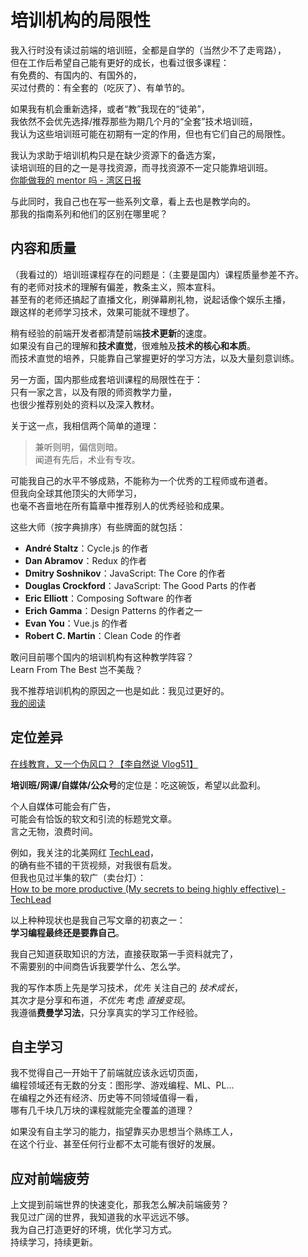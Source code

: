 # 培训机构的局限性

我入行时没有读过前端的培训班，全都是自学的（当然少不了走弯路），  
但在工作后希望自己能有更好的成长，也看过很多课程：  
有免费的、有国内的、有国外的，  
买过付费的：有全套的（吃灰了）、有单节的。

如果我有机会重新选择，或者“教”我现在的“徒弟”，  
我依然不会优先选择/推荐那些为期几个月的“全套”技术培训班，  
我认为这些培训班可能在初期有一定的作用，但也有它们自己的局限性。

我认为求助于培训机构只是在缺少资源下的备选方案，  
读培训班的目的之一是寻找资源，而寻找资源不一定只能靠培训班。  
[你能做我的 mentor 吗 - 湾区日报](https://wanqu.co/a/7452/%E4%BD%A0%E8%83%BD%E5%81%9A%E6%88%91%E7%9A%84-mentor-%E5%90%97/)

与此同时，我自己也在写一些系列文章，看上去也是教学向的。  
那我的指南系列和他们的区别在哪里呢？

## 内容和质量

（我看过的）培训班课程存在的问题是：（主要是国内）课程质量参差不齐。  
有的老师对技术的理解有偏差，教条主义，照本宣科。  
甚至有的老师还搞起了直播文化，刷弹幕刷礼物，说起话像个娱乐主播，  
跟这样的老师学习技术，效果可能就不理想了。

稍有经验的前端开发者都清楚前端**技术更新**的速度。  
如果没有自己的理解和**技术直觉**，很难触及**技术的核心和本质**。  
而技术直觉的培养，只能靠自己掌握更好的学习方法，以及大量刻意训练。

另一方面，国内那些成套培训课程的局限性在于：  
只有一家之言，以及有限的师资教学力量，  
也很少推荐别处的资料以及深入教材。

关于这一点，我相信两个简单的道理：

> 兼听则明，偏信则暗。  
> 闻道有先后，术业有专攻。

可能我自己的水平不够成熟，不能称为一个优秀的工程师或布道者。  
但我向全球其他顶尖的大师学习，  
也毫不吝啬地在所有篇章中推荐别人的优秀经验和成果。

这些大师（按字典排序）有些牌面的就包括：

- **André Staltz**：Cycle.js 的作者
- **Dan Abramov**：Redux 的作者
- **Dmitry Soshnikov**：JavaScript: The Core 的作者
- **Douglas Crockford**：JavaScript: The Good Parts 的作者
- **Eric Elliott**：Composing Software 的作者
- **Erich Gamma**：Design Patterns 的作者之一
- **Evan You**：Vue.js 的作者
- **Robert C. Martin**：Clean Code 的作者

敢问目前哪个国内的培训机构有这种教学阵容？  
Learn From The Best 岂不美哉？

我不推荐培训机构的原因之一也是如此：我见过更好的。  
[我的阅读](./my-reading.md)

## 定位差异

[在线教育，又一个伪风口？【李自然说 Vlog51】](https://www.youtube.com/watch?v=8VGN6Wl5swU)

**培训班/网课/自媒体/公众号**的定位是：吃这碗饭，希望以此盈利。

个人自媒体可能会有广告，  
可能会有恰饭的软文和引流的标题党文章。  
言之无物，浪费时间。

例如，我关注的北美网红 [TechLead](https://www.youtube.com/channel/UC4xKdmAXFh4ACyhpiQ_3qBw)，  
的确有些不错的干货视频，对我很有启发。  
但我也见过半集的软广（卖台灯）：  
[How to be more productive (My secrets to being highly effective) - TechLead](https://www.youtube.com/watch?v=sibcmEQGFmQ)

以上种种现状也是我自己写文章的初衷之一：  
**学习编程最终还是要靠自己**。

我自己知道获取知识的方法，直接获取第一手资料就完了，  
不需要别的中间商告诉我要学什么、怎么学。

我的写作本质上先是学习技术，_优先_ 关注自己的 _技术成长_，  
其次才是分享和布道，_不优先_ 考虑 _直接变现_。  
我遵循**费曼学习法**，只分享真实的学习工作经验。

## 自主学习

我不觉得自己一开始干了前端就应该永远切页面，  
编程领域还有无数的分支：图形学、游戏编程、ML、PL…  
在编程之外还有经济、历史等不同领域值得一看，  
哪有几千块几万块的课程就能完全覆盖的道理？

如果没有自主学习的能力，指望靠买办思想当个熟练工人，  
在这个行业、甚至任何行业都不太可能有很好的发展。

## 应对前端疲劳

上文提到前端世界的快速变化，那我怎么解决前端疲劳？  
我见过广阔的世界，我知道我的水平远远不够。  
我为自己打造更好的环境，优化学习方式。  
持续学习，持续更新。

